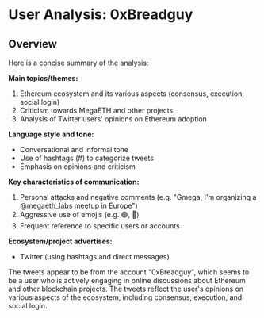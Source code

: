 # User Analysis: 0xBreadguy

## Overview

Here is a concise summary of the analysis:

**Main topics/themes:**

1. Ethereum ecosystem and its various aspects (consensus, execution, social login)
2. Criticism towards MegaETH and other projects
3. Analysis of Twitter users' opinions on Ethereum adoption

**Language style and tone:**

* Conversational and informal tone
* Use of hashtags (#) to categorize tweets
* Emphasis on opinions and criticism

**Key characteristics of communication:**

1. Personal attacks and negative comments (e.g. "Gmega, I'm organizing a @megaeth_labs meetup in Europe")
2. Aggressive use of emojis (e.g. 🟣, 📢)
3. Frequent reference to specific users or accounts

**Ecosystem/project advertises:**

* Twitter (using hashtags and direct messages)

The tweets appear to be from the account "0xBreadguy", which seems to be a user who is actively engaging in online discussions about Ethereum and other blockchain projects. The tweets reflect the user's opinions on various aspects of the ecosystem, including consensus, execution, and social login.